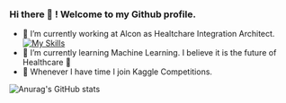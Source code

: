 ### Hi there 👋 ! Welcome to my Github profile. 

- 🔭 I’m currently working at Alcon as Healtchare Integration Architect. [![My Skills](https://skillicons.dev/icons?i=linkedin)](https://skillicons.dev)
- 🌱 I’m currently learning Machine Learning. I believe it is the future of Healthcare 🤔
- 👯 Whenever I have time I join Kaggle Competitions. 

![Anurag's GitHub stats](https://github-readme-stats.vercel.app/api?username=alfonrodrisimon&show_icons=true&theme=radical)
